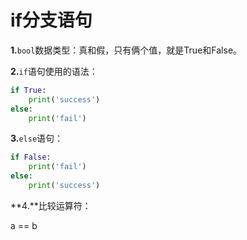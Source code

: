 # if分支语句

**1.**`bool`数据类型：真和假，只有俩个值，就是True和False。

**2.**`if`语句使用的语法：

```python
if True:
    print('success')
else:
    print('fail')
```

**3.**`else`语句：

```python
if False:
    print('fail')
else:
    print('success')
```

**4.**比较运算符：

a == b